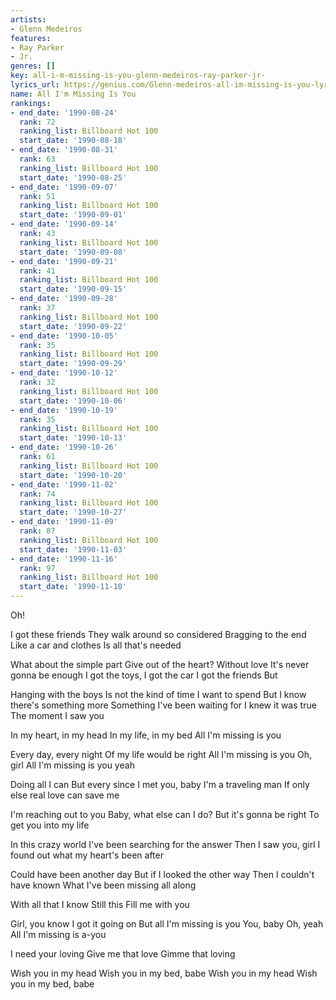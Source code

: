 ```yaml
---
artists:
- Glenn Medeiros
features:
- Ray Parker
- Jr.
genres: []
key: all-i-m-missing-is-you-glenn-medeiros-ray-parker-jr-
lyrics_url: https://genius.com/Glenn-medeiros-all-im-missing-is-you-lyrics
name: All I'm Missing Is You
rankings:
- end_date: '1990-08-24'
  rank: 72
  ranking_list: Billboard Hot 100
  start_date: '1990-08-18'
- end_date: '1990-08-31'
  rank: 63
  ranking_list: Billboard Hot 100
  start_date: '1990-08-25'
- end_date: '1990-09-07'
  rank: 51
  ranking_list: Billboard Hot 100
  start_date: '1990-09-01'
- end_date: '1990-09-14'
  rank: 43
  ranking_list: Billboard Hot 100
  start_date: '1990-09-08'
- end_date: '1990-09-21'
  rank: 41
  ranking_list: Billboard Hot 100
  start_date: '1990-09-15'
- end_date: '1990-09-28'
  rank: 37
  ranking_list: Billboard Hot 100
  start_date: '1990-09-22'
- end_date: '1990-10-05'
  rank: 35
  ranking_list: Billboard Hot 100
  start_date: '1990-09-29'
- end_date: '1990-10-12'
  rank: 32
  ranking_list: Billboard Hot 100
  start_date: '1990-10-06'
- end_date: '1990-10-19'
  rank: 35
  ranking_list: Billboard Hot 100
  start_date: '1990-10-13'
- end_date: '1990-10-26'
  rank: 61
  ranking_list: Billboard Hot 100
  start_date: '1990-10-20'
- end_date: '1990-11-02'
  rank: 74
  ranking_list: Billboard Hot 100
  start_date: '1990-10-27'
- end_date: '1990-11-09'
  rank: 87
  ranking_list: Billboard Hot 100
  start_date: '1990-11-03'
- end_date: '1990-11-16'
  rank: 97
  ranking_list: Billboard Hot 100
  start_date: '1990-11-10'
---
```

Oh!


I got these friends
They walk around so considered
Bragging to the end
Like a car and clothes
Is all that's needed

What about the simple part
Give out of the heart?
Without love
It's never gonna be enough
I got the toys, I got the car
I got the friends
But

Hanging with the boys
Is not the kind of time I want to spend
But I know there's something more
Something I've been waiting for
I knew it was true
The moment I saw you


In my heart, in my head
In my life, in my bed
All I'm missing is you

Every day, every night
Of my life would be right
All I'm missing is you
Oh, girl
All I'm missing is you yeah


Doing all I can
But every since I met you, baby
I'm a traveling man
If only else real love can save me

I'm reaching out to you
Baby, what else can I do?
But it's gonna be right
To get you into my life

In this crazy world
I've been searching for the answer
Then I saw you, girl
I found out what my heart's been after

Could have been another day
But if I looked the other way
Then I couldn't have known
What I've been missing all along

With all that
I know
Still this
Fill me with you

Girl, you know
I got it going on
But all I'm missing is you
You, baby
Oh, yeah
All I'm missing is a-you



I need your loving
Give me that love
Gimme that loving



Wish you in my head
Wish you in my bed, babe
Wish you in my head
Wish you in my bed, babe
